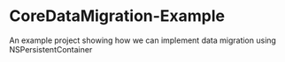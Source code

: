 # CoreDataMigration-Example
An example project showing how we can implement data migration using NSPersistentContainer
